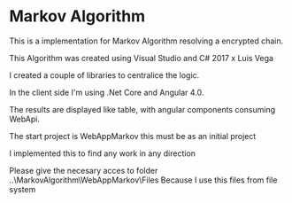 # Markov Algorithm

This is a implementation for Markov Algorithm resolving a encrypted chain.

This Algorithm was created using Visual Studio and C# 2017 x Luis Vega

I created a couple of libraries to centralice the logic.

In the client side I'm using .Net Core and Angular 4.0.

The results are displayed like table, with angular components consuming WebApi.

The start project is WebAppMarkov this must be as an initial project

I implemented this to find any work in any direction

Please give the necesary acces to folder ..\MarkovAlgorithm\WebAppMarkov\Files Because I use this files from file system
